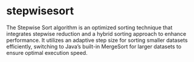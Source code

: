 # stepwisesort
The Stepwise Sort algorithm is an optimized sorting technique that integrates stepwise reduction and a hybrid sorting approach to enhance performance. It utilizes an adaptive step size for sorting smaller datasets efficiently, switching to Java’s built-in MergeSort for larger datasets to ensure optimal execution speed.
